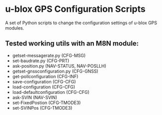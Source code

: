 # u-blox GPS Configuration Scripts
A set of Python scripts to change the configuration settings of u-blox GPS modules. 

## Tested working utils with an M8N module:
- getset-messagerate.py (CFG-MSG)
- set-baudrate.py (CFG-PRT)
- ask-position.py (NAV-STATUS, NAV-POSLLH)
- getset-gnssconfiguration.py (CFG-GNSS)
- get-pollconfiguration (CFG-INF)
- save-configuration (CFG-CFG)
- load-configuration (CFG-CFG)
- load-defaultconfiguration (CFG-CFG)
- ask-SVIN (NAV-SVIN)
- set-FixedPostion (CFG-TMODE3)
- set-SVINPos (CFG-TMODE3)
